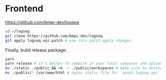 # Frontend

https://github.com/bmpi-dev/logseq

```bash
cd ~/logseq
git clone https://github.com/bmpi-dev/logseq
git apply logseq.xyz.patch # use this patch apply changes
```

Finally, build release package:

```bash
yarn
yarn release # it's better to compile in your local computer and upload to server, cause it's hard to build in a 1GB/vCPU server😂
mv ./static ./public && rm -r ./public/workspaces # make sure to delete the old ./public/static directory
mv ./public/* /var/www/html # nginx static file for `asset.logseq.xyz`
```
